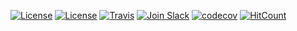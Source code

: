 [![License](https://img.shields.io/badge/license-Apache--2.0-blue.svg)](http://www.apache.org/licenses/LICENSE-2.0)
[![License](https://img.shields.io/badge/license-Apache%202.0-blue.svg)](https://opensource.org/licenses/Apache-2.0)
[![Travis](https://travis-ci.org/ibm-functions/shell.svg?branch=master)](https://travis-ci.org/ibm-functions/shell)
[![Join Slack](https://img.shields.io/badge/join-slack-9B69A0.svg)](http://slack.openwhisk.org/)
[![codecov](https://codecov.io/gh/ibm-functions/shell/branch/master/graph/badge.svg)](https://codecov.io/gh/ibm-functions/shell)
[![HitCount](http://hits.dwyl.io/ibm-functions/shell.svg)](http://hits.dwyl.io/ibm-functions/shell)
